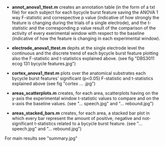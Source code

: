  - **annot_anova1_ttest.m** creates an annotation table (in the form of a txt file) for each subject for each bycycle burst feature saving the ANOVA 1 way F-statistic and correspective p value (indicative of how strongly the feature is changing during the trials of a single electrode), and the t-statistic and the corresponding p value result of the comparison of the activity of every exerimental window with respect to the baseline (indicative of how the feature is changing in each experimental window).
  
 - **electrode_anova1_ttest.m** depits at the single electrode level the continuous and the discrete trend of each bycycle burst feature plotting also the F-statistic and t-statistics explained above.  (see fig "DBS3011 ecog 131 bycycle features.jpg")
  
 - **cortex_anova1_ttest.m** plots over the anatomical substrates each bycycle burst features' significant (p<0.05) F-statistic and t-statistics explained above (see fig "cortex ... .jpg")
  
 - **areas_scatterplots.m** creates, for each area, scatterplots having on the y-axis the experimental window t-statistic values to compare and on the x-axis the baseline values. (see "... speech.jpg" and "... rebound.jpg")
   
 - **areas_stacked_bars.m** creates, for each area, a stacked bar plot in which every bar represent the amount of positive, negative and not-significant t-statistics related to a bycycle burst feature. (see "... speech.jpg" and "... rebound.jpg")
  
For main results see "summary.jpg"
